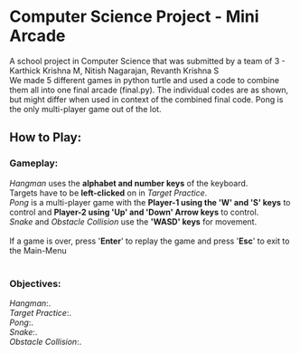 # Computer Science Project - Mini Arcade

A school project in Computer Science that was submitted by a team of 3 - Karthick Krishna M, Nitish Nagarajan, Revanth Krishna S<br>
We made 5 different games in python turtle and used a code to combine them all into one final arcade (final.py). The individual codes are as shown, but might differ when used in context of the combined final code. Pong is the only multi-player game out of the lot.

## How to Play:

### Gameplay:
*Hangman* uses the **alphabet and number keys** of the keyboard. <br>
Targets have to be **left-clicked** on in *Target Practice*. <br>
*Pong* is a multi-player game with the **Player-1 using the 'W' and 'S' keys** to control and **Player-2 using 'Up' and 'Down' Arrow keys** to control.<br>
*Snake* and *Obstacle Collision* use the **'WASD' keys** for movement. <br>
<br>
If a game is over, press '**Enter**' to replay the game and press '**Esc**' to exit to the Main-Menu<br>
<br>
### Objectives:
*Hangman*:.<br>
*Target Practice*:.<br>
*Pong*:.<br>
*Snake*:.<br>
*Obstacle Collision*:.<br>
